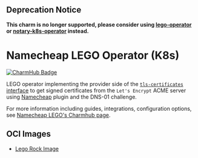 ## Deprecation Notice

**This charm is no longer supported, please consider using [lego-operator](https://github.com/canonical/lego-operator) or [notary-k8s-operator](https://github.com/canonical/notary-k8s-operator) instead.**

# Namecheap LEGO Operator (K8s)

[![CharmHub Badge](https://charmhub.io/namecheap-lego-k8s/badge.svg)](https://charmhub.io/namecheap-lego-k8s)

LEGO operator implementing the provider side of the
[`tls-certificates` interface](https://github.com/canonical/tls-certificates-interface)
to get signed certificates from the `Let's Encrypt` ACME server
using [Namecheap](https://go-acme.github.io/lego/dns/namecheap/) plugin and the DNS-01 challenge.

For more information including guides, integrations, configuration options, see [Namecheap LEGO's Charmhub page](https://charmhub.io/namecheap-lego-k8s).

## OCI Images

- [Lego Rock Image](https://github.com/canonical/lego-rock)
